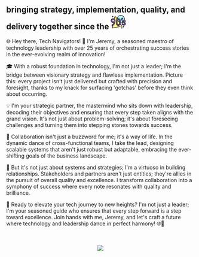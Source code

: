 <div align="left"> 
  <h2><span style="margin-bottom: 15px;">bringing strategy, implementation, quality, and delivery together since the</span> <a href="https://www.freepik.com/icon/90s_8787830"><img src="img/90s_8787830.png" style="height: 40px; margin: auto;"></a></h2>
</div>
<div align="left">
🌐 Hey there, Tech Navigators! 🚀 I'm Jeremy, a seasoned maestro of technology leadership with over 25 years of orchestrating success stories in the ever-evolving realm of innovation!

🎓 With a robust foundation in technology, I'm not just a leader; I'm the bridge between visionary strategy and flawless implementation. Picture this: every project isn't just delivered but crafted with precision and foresight, thanks to my knack for surfacing 'gotchas' before they even think about occurring.

💡 I'm your strategic partner, the mastermind who sits down with leadership, decoding their objectives and ensuring that every step taken aligns with the grand vision. It's not just about problem-solving; it's about foreseeing challenges and turning them into stepping stones towards success.

🤝 Collaboration isn't just a buzzword for me; it's a way of life. In the dynamic dance of cross-functional teams, I take the lead, designing scalable systems that aren't just robust but adaptable, embracing the ever-shifting goals of the business landscape.

🌟 But it's not just about systems and strategies; I'm a virtuoso in building relationships. Stakeholders and partners aren't just entities; they're allies in the pursuit of overall quality and excellence. I transform collaboration into a symphony of success where every note resonates with quality and brilliance.

🚀 Ready to elevate your tech journey to new heights? I'm not just a leader; I'm your seasoned guide who ensures that every step forward is a step toward excellence. Join hands with me, Jeremy, and let's craft a future where technology and leadership dance in perfect harmony! 🌐🚀
</div>
<br/><br/>
<div align="center">
    <a href="https://skillicons.dev">
      <img src="https://skillicons.dev/icons?i=azure,bootstrap,cs,css,docker,dotnet,git,github,html,js,jquery,mysql,postgres,postman,powershell,py,react,redis,regex,ts,vim,vscode&perline=8" />
    </a>
</div>

